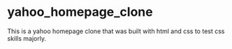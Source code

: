 # yahoo_homepage_clone
This is a yahoo homepage clone that was built with html and css to test css skills majorly.
